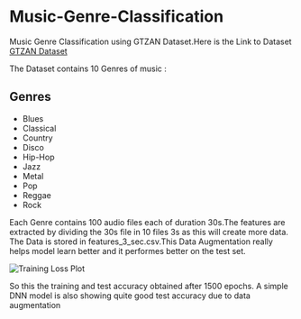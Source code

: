 # Music-Genre-Classification

Music Genre Classification using GTZAN Dataset.Here is the Link to Dataset [GTZAN Dataset](https://www.kaggle.com/andradaolteanu/gtzan-dataset-music-genre-classification)

The Dataset contains 10 Genres of music :
## Genres
* Blues
* Classical
* Country
* Disco
* Hip-Hop
* Jazz
* Metal
* Pop
* Reggae
* Rock

Each Genre contains 100 audio files each of duration 30s.The features are extracted by dividing the 30s file in 10 files 3s as this will create more data.
The Data is stored in features_3_sec.csv.This Data Augmentation really helps model learn better and it performes better on the test set.



![Training Loss Plot](https://github.com/KunalVaidya99/Music-Genre-Classification/blob/master/musicgenre.PNG)

So this the training and test accuracy obtained after 1500 epochs.
A simple DNN model is also showing quite good test accuracy due to data augmentation
